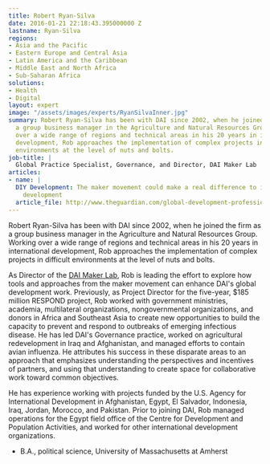 ```yaml
---
title: Robert Ryan-Silva
date: 2016-01-21 22:18:43.395000000 Z
lastname: Ryan-Silva
regions:
- Asia and the Pacific
- Eastern Europe and Central Asia
- Latin America and the Caribbean
- Middle East and North Africa
- Sub-Saharan Africa
solutions:
- Health
- Digital
layout: expert
image: "/assets/images/experts/RyanSilvaInner.jpg"
summary: Robert Ryan-Silva has been with DAI since 2002, when he joined the firm as
  a group business manager in the Agriculture and Natural Resources Group. Working
  over a wide range of regions and technical areas in his 20 years in international
  development, Rob approaches the implementation of complex projects in difficult
  environments at the level of nuts and bolts.
job-title: |
  Global Practice Specialist, Governance, and Director, DAI Maker Lab
articles:
- name: |
  DIY Development: The maker movement could make a real difference to international
    development
  article_file: http://www.theguardian.com/global-development-professionals-network/dai-partner-zone/2014/aug/21/diy-development
---
```


Robert Ryan-Silva has been with DAI since 2002, when he joined the firm as a group business manager in the Agriculture and Natural Resources Group. Working over a wide range of regions and technical areas in his 20 years in international development, Rob approaches the implementation of complex projects in difficult environments at the level of nuts and bolts.

As Director of the [DAI Maker Lab](/our-work/solutions/dai-maker-lab), Rob is leading the effort to explore how tools and approaches from the maker movement can enhance DAI's global development work. Previously, as Project Director for the five-year, $185 million RESPOND project, Rob worked with government ministries, academia, multilateral organizations, nongovernmental organizations, and donors in Africa and Southeast Asia to create new opportunities to build the capacity to prevent and respond to outbreaks of emerging infectious disease. He has led DAI's Governance practice, worked on agricultural redevelopment in Iraq and Afghanistan, and managed efforts to contain avian influenza. He attributes his success in these disparate areas to an approach that emphasizes understanding the perspectives and incentives of partners, and using that understanding to create space for collaborative work toward common objectives.

He has experience working with projects funded by the U.S. Agency for International Development in Afghanistan, Egypt, El Salvador, Indonesia, Iraq, Jordan, Morocco, and Pakistan. Prior to joining DAI, Rob managed operations for the Egypt field office of the Centre for Development and Population Activities, and worked for other international development organizations.

* B.A., political science, University of Massachusetts at Amherst
